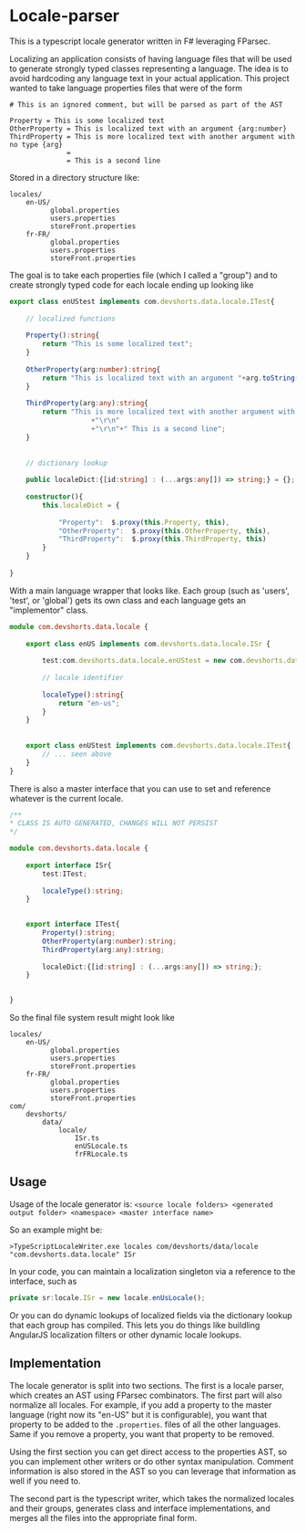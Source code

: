 Locale-parser
=============

This is a typescript locale generator written in F# leveraging FParsec.  


Localizing an application consists of having language files that will be used to generate strongly typed classes representing a language. The idea is to avoid hardcoding any language text in your actual application.  This project wanted to take language properties files that were of the form

```
# This is an ignored comment, but will be parsed as part of the AST

Property = This is some localized text
OtherProperty = This is localized text with an argument {arg:number}
ThirdProperty = This is more localized text with another argument with no type {arg}	
			  = 
			  = This is a second line		  
```
Stored in a directory structure like:

```
locales/
	en-US/
	      global.properties
	      users.properties
	      storeFront.properties
	fr-FR/
	      global.properties
	      users.properties
	      storeFront.properties
```

The goal is to take each properties file (which I called a "group") and to create strongly typed code for each locale ending up looking like

```ts
export class enUStest implements com.devshorts.data.locale.ITest{                         
                                                                                                 
    // localized functions                                                                       
                                                                                                 
    Property():string{                                                                           
        return "This is some localized text";                                                    
    }                                                                                            
                                                                                                 
    OtherProperty(arg:number):string{                                                            
        return "This is localized text with an argument "+arg.toString();                        
    }                                                                                            
                                                                                                 
    ThirdProperty(arg:any):string{                                                              
    	return "This is more localized text with another argument with no type "+arg.toString() 
					+"\r\n"                                                                                 
					+"\r\n"+" This is a second line";                                                                      
	}                                                                                                                                                                                     
                                                                                                 
                                                                                                 
    // dictionary lookup                                                                         
                                                                                                 
    public localeDict:{[id:string] : (...args:any[]) => string;} = {};                           
                                                                                                 
    constructor(){                                                                               
        this.localeDict = {                                                                      
                                                                                                 
			"Property":  $.proxy(this.Property, this),                                                    
			"OtherProperty":  $.proxy(this.OtherProperty, this),                                          
			"ThirdProperty":  $.proxy(this.ThirdProperty, this)                                           
        }                                                                                        
    }                                                                                            
                                                                                                 
}  
```   

With a main language wrapper that looks like. Each group (such as 'users', 'test', or 'global') gets its own class and each language gets an "implementor" class. 

```ts
module com.devshorts.data.locale {                                                                             
                                                                                                                      
    export class enUS implements com.devshorts.data.locale.ISr {                                               
		     
		test:com.devshorts.data.locale.enUStest = new com.devshorts.data.locale.enUStest();                   
                                                                                                                      
        // locale identifier                                                                                          
                                                                                                                      
        localeType():string{                                                                                          
            return "en-us";                                                                                           
        }                                                                                                             
    }                                                                                                                 
                                                                                                                      
                                                                                                                      
    export class enUStest implements com.devshorts.data.locale.ITest{   
		// ... seen above                                   
	}      
}              
```                  

There is also a master interface that you can use to set and reference whatever is the current locale.

```ts
/**
* CLASS IS AUTO GENERATED, CHANGES WILL NOT PERSIST
*/

module com.devshorts.data.locale {
    
    export interface ISr{		
		test:ITest;
            
        localeType():string;
    }
  

    export interface ITest{
		Property():string;
		OtherProperty(arg:number):string;
		ThirdProperty(arg:any):string;
        
        localeDict:{[id:string] : (...args:any[]) => string;};
    }
    

}
```              

So the final file system result might look like

```     
locales/
	en-US/
	      global.properties
	      users.properties
	      storeFront.properties
	fr-FR/
	      global.properties
	      users.properties
	      storeFront.properties
com/
	devshorts/
		data/
			locale/
				ISr.ts
				enUSLocale.ts
				frFRLocale.ts
```                           

Usage
----

Usage of the locale generator is: ```<source locale folders> <generated output folder> <namespace> <master interface name>```

So an example might be:

```>TypeScriptLocaleWriter.exe locales com/devshorts/data/locale "com.devshorts.data.locale" ISr```

In your code, you can maintain a localization singleton via a reference to the interface, such as

```ts
private sr:locale.ISr = new locale.enUsLocale();
```

Or you can do dynamic lookups of localized fields via the dictionary lookup that each group has compiled. This lets you do things like buildling AngularJS localization filters or other dynamic locale lookups.
 


Implementation
---

The locale generator is split into two sections. The first is a locale parser, which creates an AST using FParsec combinators.  The first part will also normalize all locales. For example, if you add a property to the master language (right now its "en-US" but it is configurable), you want that property to be added to the `.properties`. files of all the other languages. Same if you remove a property, you want that property to be removed.   

Using the first section you can get direct access to the properties AST, so you can implement other writers or do other syntax manipulation.  Comment information is also stored in the AST so you can leverage that information as well if you need to.  

The second part is the typescript writer, which takes the normalized locales and their groups, generates class and interface implementations, and merges all the files into the appropriate final form.

